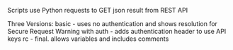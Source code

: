 Scripts use Python requests to GET json result from REST API

Three Versions:
  basic - uses no authentication and shows resolution for Secure Request Warning
  with auth - adds authentication header to use API keys
  rc - final.  allows variables and includes comments
